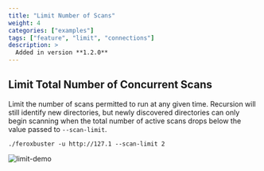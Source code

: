 ```yaml
---
title: "Limit Number of Scans"
weight: 4
categories: ["examples"]
tags: ["feature", "limit", "connections"]
description: >
  Added in version **1.2.0**
---
```


## Limit Total Number of Concurrent Scans

Limit the number of scans permitted to run at any given time. Recursion will still identify new directories, but newly
discovered directories can only begin scanning when the total number of active scans drops below the value passed to
`--scan-limit`.

```
./feroxbuster -u http://127.1 --scan-limit 2
```

![limit-demo](../limit-demo.gif)
